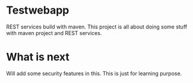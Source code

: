 # Testwebapp
REST services build with maven.
This project is all about doing some stuff with maven project and REST services.
# What is next
Will add some security features in this.
This is just for learning purpose.
